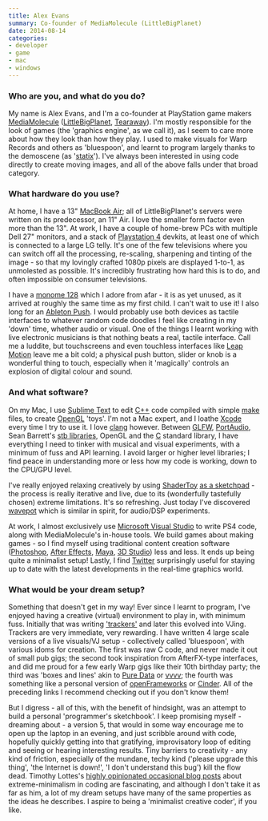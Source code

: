 ```yaml
---
title: Alex Evans
summary: Co-founder of MediaMolecule (LittleBigPlanet)
date: 2014-08-14
categories:
- developer
- game
- mac
- windows
---
```


### Who are you, and what do you do?

My name is Alex Evans, and I'm a co-founder at PlayStation game makers [MediaMolecule](http://www.mediamolecule.com/ "The MediaMolecule website.") ([LittleBigPlanet][], [Tearaway][]). I'm mostly responsible for the look of games (the 'graphics engine', as we call it), as I seem to care more about how they look than how they play. I used to make visuals for Warp Records and others as 'bluespoon', and learnt to program largely thanks to the demoscene (as '[statix](http://www.pouet.net/prod.php?which=75 "A demoscene coded by Alex.")'). I've always been interested in using code directly to create moving images, and all of the above falls under that broad category.

### What hardware do you use?

At home, I have a 13" [MacBook Air][macbook-air]; all of LittleBigPlanet's servers were written on its predecessor, an 11" Air. I love the smaller form factor even more than the 13". At work, I have a couple of home-brew PCs with multiple Dell 27" monitors, and a stack of [Playstation 4][ps4] devkits, at least one of which is connected to a large LG telly. It's one of the few televisions where you can switch off all the processing, re-scaling, sharpening and tinting of the image - so that my lovingly crafted 1080p pixels are displayed 1-to-1, as unmolested as possible. It's incredibly frustrating how hard this is to do, and often impossible on consumer televisions.

I have a [monome 128][one-twenty-eight] which I adore from afar - it is as yet unused, as it arrived at roughly the same time as my first child. I can't wait to use it! I also long for an [Ableton Push][push]. I would probably use both devices as tactile interfaces to whatever random code doodles I feel like creating in my 'down' time, whether audio or visual. One of the things I learnt working with live electronic musicians is that nothing beats a real, tactile interface. Call me a luddite, but touchscreens and even touchless interfaces like [Leap Motion][leap-motion-controller] leave me a bit cold; a physical push button, slider or knob is a wonderful thing to touch, especially when it 'magically' controls an explosion of digital colour and sound.

### And what software?

On my Mac, I use [Sublime Text][sublime-text] to edit [C++][c-plusplus] code compiled with simple [make][] files, to create [OpenGL][] 'toys'. I'm not a Mac expert, and I loathe [Xcode][] every time I try to use it. I love [clang][] however. Between [GLFW][], [PortAudio][], Sean Barrett's [stb libraries][stb], OpenGL and the [C][] standard library, I have everything I need to tinker with musical and visual experiments, with a minimum of fuss and API learning. I avoid larger or higher level libraries; I find peace in understanding more or less how my code is working, down to the CPU/GPU level.

I've really enjoyed relaxing creatively by using [ShaderToy][] [as a sketchpad](https://www.shadertoy.com/user/mmalex "Alex's ShaderToy creations.") - the process is really iterative and live, due to its (wonderfully tastefully chosen) extreme limitations. It's so refreshing. Just today I've discovered [wavepot][] which is similar in spirit, for audio/DSP experiments.

At work, I almost exclusively use [Microsoft Visual Studio][visual-studio] to write PS4 code, along with MediaMolecule's in-house tools. We build games about making games - so I find myself using traditional content creation software ([Photoshop][], [After Effects][after-effects], [Maya][], [3D Studio][3ds-max]) less and less. It ends up being quite a minimalist setup! Lastly, I find [Twitter](http://www.twitter.com/mmalex/ "Alex's Twitter account.") surprisingly useful for staying up to date with the latest developments in the real-time graphics world.

### What would be your dream setup?

Something that doesn't get in my way! Ever since I learnt to program, I've enjoyed having a creative (virtual) environment to play in, with minimum fuss. Initially that was writing ['trackers'](http://en.wikipedia.org/wiki/Music_tracker "The Wikipedia entry for Music Trackers.") and later this evolved into VJing. Trackers are very immediate, very rewarding. I have written 4 large scale versions of a live visuals/VJ setup - collectively called 'bluespoon', with various idoms for creation. The first was raw C code, and never made it out of small pub gigs; the second took inspiration from AfterFX-type interfaces, and did me proud for a few early Warp gigs like their 10th birthday party; the third was 'boxes and lines' akin to [Pure Data][pure-data] or [vvvv][]; the fourth was something like a personal version of [openFrameworks][] or [Cinder][]. All of the preceding links I recommend checking out if you don't know them!

But I digress - all of this, with the benefit of hindsight, was an attempt to build a personal 'programmer's sketchbook'. I keep promising myself - dreaming about - a version 5, that would in some way encourage me to open up the laptop in an evening, and just scribble around with code, hopefully quickly getting into that gratifying, improvisatory loop of editing and seeing or hearing interesting results. Tiny barriers to creativity - any kind of friction, especially of the mundane, techy kind ('please upgrade this thing', 'the Internet is down!', 'I don't understand this bug') kill the flow dead. Timothy Lottes's [highly opinionated occasional blog posts](http://timothylottes.blogspot.co.uk/2014/05/reviving-vintage-programming-practice.html "An article about reviving vintage programming practises.") about extreme-minimalism in coding are fascinating, and although I don't take it as far as him, a lot of my dream setups have many of the same properties as the ideas he describes. I aspire to being a 'minimalist creative coder', if you like.

[3ds-max]: http://web.archive.org/web/20221224201800/https://www.autodesk.com/products/3ds-max/overview "3D modelling and animation software."
[after-effects]: https://www.adobe.com/products/aftereffects.html "Motion graphics and video editing software."
[c-plusplus]: https://en.wikipedia.org/wiki/C%2B%2B "A compiled programming language."
[c]: https://en.wikipedia.org/wiki/C_(programming_language) "A compiled programming language."
[cinder]: https://libcinder.org/ "A C++ framework for visual and audio projects."
[clang]: https://clang.llvm.org/ "A C/C++ frontend for the LLVM compiler."
[glfw]: https://en.wikipedia.org/wiki/GLFW "An OpenGL library."
[leap-motion-controller]: https://www.ultraleap.com/product "A spatial motion-sensing device."
[littlebigplanet]: http://web.archive.org/web/20201112021944/https://lbp.me/welcome/ "A puzzle/platform game."
[macbook-air]: https://www.apple.com/macbook-air/ "A very thin laptop."
[make]: http://www.gnu.org/software/make/manual/make.html "Software to prepare code for compilation."
[maya]: http://web.archive.org/web/20221224070508/https://www.autodesk.com/products/maya/overview "3D animation software."
[one-twenty-eight]: http://web.archive.org/web/20150315193244/http://monome.org/devices/ "A grid of hackable keypads."
[openframeworks]: https://openframeworks.cc/ "A C++ library for creative projects."
[opengl]: https://www.opengl.org/ "An industry standard/implementation for 2D/3D graphics."
[photoshop]: https://www.adobe.com/products/photoshop.html "A bitmap image editor."
[portaudio]: http://portaudio.com/ "A cross-platform audio I/O library."
[ps4]: https://www.playstation.com/en-us/ "A shiny gaming console from Sony."
[pure-data]: http://puredata.info/ "A visual programming language."
[push]: https://www.ableton.com/en/push/ "Unique music-making hardware."
[shadertoy]: https://www.shadertoy.com/ "A web-based 3D shader tool."
[stb]: https://github.com/nothings/stb "A collection of handy C/C++ libraries."
[sublime-text]: http://www.sublimetext.com/ "A coder's text editor."
[tearaway]: https://tearaway.me/ "A papercraft adventure game."
[visual-studio]: https://www.visualstudio.com/ "A Windows development environment."
[vvvv]: https://vvvv.org/ "A visual and textual live development environment."
[wavepot]: http://wavepot.com/ "A web-based audio/DSP hacking tool."
[xcode]: https://en.wikipedia.org/wiki/Xcode "An IDE for Mac developers."
